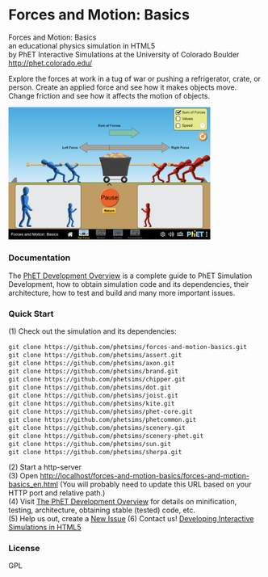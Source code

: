 Forces and Motion: Basics  
=============
Forces and Motion: Basics  
an educational physics simulation in HTML5    
by PhET Interactive Simulations at the University of Colorado Boulder    
http://phet.colorado.edu/

Explore the forces at work in a tug of war or pushing a refrigerator, crate, or person. Create an applied force and see how it makes objects move. Change friction and see how it affects the motion of objects.

<img src="https://raw.githubusercontent.com/phetsims/forces-and-motion-basics/master/assets/forces-and-motion-basics-screenshot.png" alt="Screenshot" style="width: 400px;"/>

### Documentation
The [PhET Development Overview](bit.ly/phet-development-overview) is a complete guide to PhET Simulation Development, how 
to obtain simulation code and its dependencies, their architecture, how to test and build and many more important issues.

### Quick Start
(1) Check out the simulation and its dependencies:
```
git clone https://github.com/phetsims/forces-and-motion-basics.git
git clone https://github.com/phetsims/assert.git
git clone https://github.com/phetsims/axon.git
git clone https://github.com/phetsims/brand.git
git clone https://github.com/phetsims/chipper.git
git clone https://github.com/phetsims/dot.git
git clone https://github.com/phetsims/joist.git
git clone https://github.com/phetsims/kite.git
git clone https://github.com/phetsims/phet-core.git
git clone https://github.com/phetsims/phetcommon.git
git clone https://github.com/phetsims/scenery.git
git clone https://github.com/phetsims/scenery-phet.git
git clone https://github.com/phetsims/sun.git
git clone https://github.com/phetsims/sherpa.git
```
(2) Start a http-server  
(3) Open [http://localhost/forces-and-motion-basics/forces-and-motion-basics_en.html](http://localhost/forces-and-motion-basics/forces-and-motion-basics_en.html) (You will probably need to update this URL based on your HTTP port and relative path.)  
(4) Visit [The PhET Development Overview](bit.ly/phet-development-overview) for details on minification, testing, architecture, obtaining stable (tested) code, etc.   
(5) Help us out, create a [New Issue](https://github.com/phetsims/forces-and-motion-basics/issues/new)
(6) Contact us! [Developing Interactive Simulations in HTML5](https://groups.google.com/forum/#!forum/developing-interactive-simulations-in-html5)  

### License
GPL
